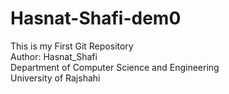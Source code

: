 # Hasnat-Shafi-dem0
This is my First Git Repository
<br>
Author: Hasnat_Shafi
<br>
Department of Computer Science and Engineering
<br>
University of Rajshahi
